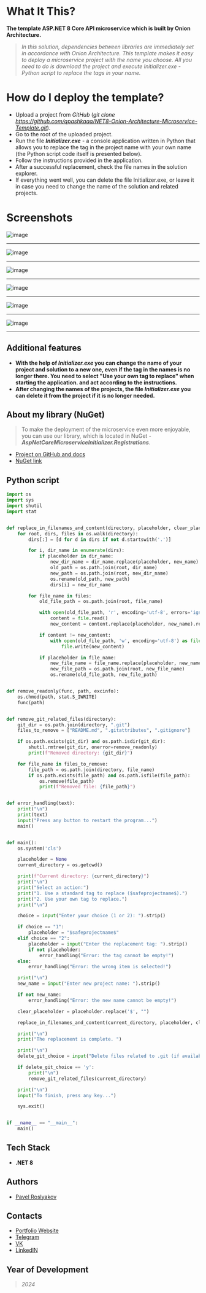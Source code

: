 # What It This?
  **The template ASP.NET 8 Core API microservice which is built by Onion Architecture.**
  >*In this solution, dependencies between libraries are immediately set in accordance with Onion Architecture. This template makes it easy to deploy a microservice project with the name you choose. All you need to do is download the project and execute Initializer.exe - Python script to replace the tags in your name.*

# How do I deploy the template?
- Upload a project from *GitHub* (*git clone https://github.com/qpashkaaa/NET8-Onion-Architecture-Microservice-Template.git*).
- Go to the root of the uploaded project.
- Run the file ***Initializer.exe*** - a console application written in Python that allows you to replace the tag in the project name with your own name (the Python script code itself is presented below).
- Follow the instructions provided in the application.
- After a successful replacement, check the file names in the solution explorer.
- If everything went well, you can delete the file Initializer.exe, or leave it in case you need to change the name of the solution and related projects.

# Screenshots
![image](https://github.com/user-attachments/assets/586178e0-71f4-4112-870a-2672f84d416d)
_____
![image](https://github.com/user-attachments/assets/1382bcea-3dd8-4c4b-9714-e03cb1074939)
_____
![image](https://github.com/user-attachments/assets/4b66d246-630c-49c3-a454-b5ebb45403f5)
_____
![image](https://github.com/user-attachments/assets/dc7dc1a5-9225-4ea1-be43-fb7cdf8f30b2)
_____
![image](https://github.com/user-attachments/assets/dfbbeadb-2c2a-41b9-9c25-e5b69703258c)
_____
![image](https://github.com/user-attachments/assets/6208a29e-c93c-4d22-999d-cc332edb2884)
_____

## Additional features
- **With the help of *Initializer.exe* you can change the name of your project and solution to a new one, even if the tag in the names is no longer there. You need to select "Use your own tag to replace" when starting the application. and act according to the instructions.**
- **After changing the names of the projects, the file *Initializer.exe* you can delete it from the project if it is no longer needed.**

## About my library (NuGet)
> To make the deployment of the microservice even more enjoyable, you can use our library, which is located in NuGet - ***AspNetCoreMicroserviceInitializer.Registrations***.
- [Project on GitHub and docs](https://github.com/qpashkaaa/Asp-Net-Core-Microservice-Initializer)
- [NuGet link](https://www.nuget.org/packages/AspNetCoreMicroserviceInitializer.Registrations)

## Python script
```Python
import os
import sys
import shutil
import stat


def replace_in_filenames_and_content(directory, placeholder, clear_placeholder, new_name):
    for root, dirs, files in os.walk(directory):
        dirs[:] = [d for d in dirs if not d.startswith('.')]

        for i, dir_name in enumerate(dirs):
            if placeholder in dir_name:
                new_dir_name = dir_name.replace(placeholder, new_name)
                old_path = os.path.join(root, dir_name)
                new_path = os.path.join(root, new_dir_name)
                os.rename(old_path, new_path)
                dirs[i] = new_dir_name

        for file_name in files:
            old_file_path = os.path.join(root, file_name)

            with open(old_file_path, 'r', encoding='utf-8', errors='ignore') as file:
                content = file.read()
                new_content = content.replace(placeholder, new_name).replace(clear_placeholder, new_name)

            if content != new_content:
                with open(old_file_path, 'w', encoding='utf-8') as file:
                    file.write(new_content)

            if placeholder in file_name:
                new_file_name = file_name.replace(placeholder, new_name)
                new_file_path = os.path.join(root, new_file_name)
                os.rename(old_file_path, new_file_path)


def remove_readonly(func, path, excinfo):
    os.chmod(path, stat.S_IWRITE)
    func(path)


def remove_git_related_files(directory):
    git_dir = os.path.join(directory, ".git")
    files_to_remove = ["README.md", ".gitattributes", ".gitignore"]

    if os.path.exists(git_dir) and os.path.isdir(git_dir):
        shutil.rmtree(git_dir, onerror=remove_readonly)
        print(f"Removed directory: {git_dir}")

    for file_name in files_to_remove:
        file_path = os.path.join(directory, file_name)
        if os.path.exists(file_path) and os.path.isfile(file_path):
            os.remove(file_path)
            print(f"Removed file: {file_path}")


def error_handling(text):
    print("\n")
    print(text)
    input("Press any button to restart the program...")
    main()


def main():
    os.system('cls')

    placeholder = None
    current_directory = os.getcwd()

    print(f"Current directory: {current_directory}")
    print("\n")
    print("Select an action:")
    print("1. Use a standard tag to replace ($safeprojectname$).")
    print("2. Use your own tag to replace.")
    print("\n")

    choice = input("Enter your choice (1 or 2): ").strip()

    if choice == "1":
        placeholder = "$safeprojectname$"
    elif choice == "2":
        placeholder = input("Enter the replacement tag: ").strip()
        if not placeholder:
            error_handling("Error: the tag cannot be empty!")
    else:
        error_handling("Error: the wrong item is selected!")

    print("\n")
    new_name = input("Enter new project name: ").strip()

    if not new_name:
        error_handling("Error: the new name cannot be empty!")

    clear_placeholder = placeholder.replace('$', "")

    replace_in_filenames_and_content(current_directory, placeholder, clear_placeholder, new_name)

    print("\n")
    print("The replacement is complete. ")

    print("\n")
    delete_git_choice = input("Delete files related to .git (if available)? (y/n): ")

    if delete_git_choice == 'y':
        print("\n")
        remove_git_related_files(current_directory)

    print("\n")
    input("To finish, press any key...")

    sys.exit()


if __name__ == "__main__":
    main()
```

## Tech Stack
- **.NET 8**

## Authors
- [Pavel Roslyakov](https://github.com/qpashkaaa)

## Contacts
- [Portfolio Website](https://portfolio-website-qpashkaaa.vercel.app/)
- [Telegram](https://t.me/qpashkaaa)
- [VK](https://vk.com/qpashkaaa)
- [LinkedIN](https://www.linkedin.com/in/pavel-roslyakov-7b303928b/)

## Year of Development
> *2024*
  
